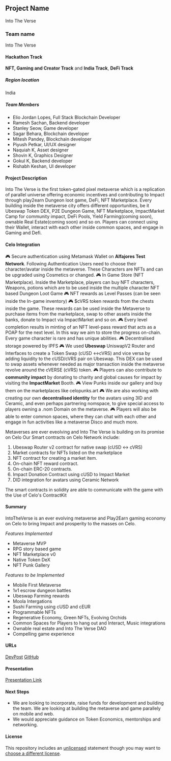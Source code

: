 ## Project Name

Into The Verse

### Team name

Into The Verse

#### Hackathon Track

**NFT, Gaming and Creator Track** and **India Track**, **DeFi Track**

##### Region location

India

##### Team Members

-   Elio Jordan Lopes, Full Stack Blockchain Developer
-   Ramesh Sachan, Backend developer
-   Stanley Seow, Game developer
-   Sagar Behara, Blockchain developer
-   Mitesh Pandey, Blockchain developer
-   Piyush Petkar, UI/UX designer
-   Naquiah K, Asset designer
-   Shovin K, Graphics Designer
-   Gokul K, Backend developer
-   Rishabh Keshan, UI developer

#### Project Description

Into The Verse is the first token-gated pixel metaverse which is a replication of parallel universe offering economic incentives and contributing to Impact through play2earn Dungeon loot game, DeFi, NFT Marketplace. Every building inside the metaverse city offers different opportunities, be it Ubeswap Token DEX, P2E Dungeon Game, NFT Marketplace, ImpactMarket Camp for community impact, DeFi Pools, Yield Farming(coming soon), ownable Real Estate(coming soon) and so on. Players can connect using their Wallet, interact with each other inside common spaces, and engage in Gaming and Defi.

#### Celo Integration

🎮 Secure authentication using Metamask Wallet on **Alfajores Test Network**. Following Authentication Users need to choose their character/avatar inside the metaverse. These Characters are NFTs and can be upgraded using Cosmetics or changed.
🎮 In Game Store (NFT Marketplace). Inside the Marketplace, players can buy NFT characters, Weapons, potions which are to be used inside the multiple character NFT based Dungeon Loot Game
🎮 NFT rewards as Level Passes (can be seen inside the In-game inventory)
🎮 $cVRS token rewards from the chests inside the game. These rewards can be used inside the Metaverse to purchase items from the marketplace, swap to other assets inside the banks, donate to Impact via ImpactMarket and so on.
🎮 Every level completion results in minting of an NFT level-pass reward that acts as a POAP for the next level. In this way we aim to store the progress on-chain. Every game character is rare and has unique abilities.
🎮 Decentralised storage powered by IPFS
🎮 We used **Ubeswap** UniswapV2 Router and Interfaces to create a Token Swap (cUSD <->cVRS) and vice versa by adding liquidity to the cUSD/cVRS pair on Ubeswap. This DEX can be used to swap assets whenever needed as major transaction inside the metaverse revolve around the cVERSE (cVRS) token.
🎮 Players can also contribute to **community impact** by donating to charity and global causes for impact by visiting the **ImpactMarket** Booth.
🎮 View Punks inside our gallery and buy them on the marketplaces like celopunks.art
🎮 We are also working with creating our own **decentralised identity** for the avatars using 3ID and Ceramic, and even perhaps partnering nomspace, to give special access to players owning a .nom Domain on the metaverse.
🎮 Players will also be able to enter common spaces, where they can chat with each other and engage in fun activities like a metaverse Disco and much more.

Metaverses are ever eveolving and Into The Verse is building on its promise on Celo
Our Smart contracts on Celo Network include: 
1. Ubeswap Router v2 contract for native swap (cUSD <-> cVRS)
2. Market contracts for NFTs listed on the marketplace
3. NFT contract for creating a market item.
4. On-chain NFT reward contract.
5. On-chain ERC-20 contracts.
6. Impact Donation Contract using cUSD to Impact Market
7. DID integration for avatars using Ceramic Network

The smart contracts in solidity are able to communicate with the game with the Use of Celo's ContractKit

#### Summary

IntoTheVerse is an ever evolving metaverse and Play2Earn gaming economy on Celo to bring Impact and prosperity to the masses on Celo. 

_Features Implemented_

-   Metaverse MVP
-   RPG story based game
-   NFT Marketplace v0
-   Native Token DeX
-   NFT Punk Gallery

_Features to be Implemented_

-   Mobile First Metaverse
-   1v1 escrow dungeon battles
-   Ubeswap Farming rewards
-   Moola Intergations 
-   Sushi Farming using cUSD and cEUR
-   Programmable NFTs
-   Regenerative Economy, Green NFTs, Evolving Orchids
-   Common Spaces for Players to hang out and Interact, Music integrations
-   Ownable real estate and Into The Verse DAO
-   Compelling game experience

#### URLs
[DevPost](https://devpost.com/software/into-the-verse)
[GitHub](https://github.com/Into-The-Verse)


#### Presentation

[Presentation Link](https://www.canva.com/design/DAEv300dre8/m4HmPmDx3_XpSSoqCPO67w/view?utm_content=DAEv300dre8&utm_campaign=designshare&utm_medium=link&utm_source=sharebutton)

#### Next Steps

-   We are looking to incorporate, raise funds for development and building the team. We are looking at building the metaverse and game parallely on mobile and web.
-   We would appreciate guidance on Token Economics, mentorships and networking.


#### License

This repository includes an [unlicensed](http://unlicense.org/) statement though you may want to [choose a different license](https://choosealicense.com/).